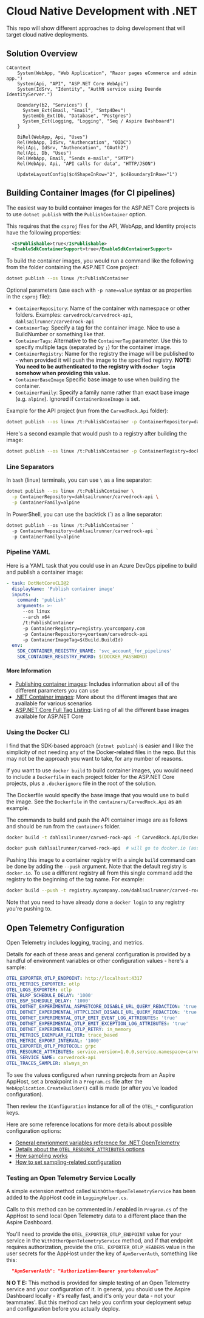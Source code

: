 # Cloud Native Development with .NET

This repo will show different approaches to doing development that will target cloud native deployments.

## Solution Overview

```mermaid
C4Context
    System(WebApp, "Web Application", "Razor pages eCommerce and admin app.")
    System(Api, "API", "ASP.NET Core WebApi")
    System(IdSrv, "Identity", "AuthN service using Duende IdentityServer.")

    Boundary(b2, "Services") {
      System_Ext(Email, "Email", "Smtp4Dev")
      SystemDb_Ext(Db, "Database", "Postgres")
      System_Ext(Logging, "Logging", "Seq / Aspire Dashboard")
    }
      
    BiRel(WebApp, Api, "Uses")
    Rel(WebApp, IdSrv, "Authencation", "OIDC")
    Rel(Api, IdSrv, "Authencation", "OAuth2")
    Rel(Api, Db, "Uses")
    Rel(WebApp, Email, "Sends e-mails", "SMTP")
    Rel(WebApp, Api, "API calls for data", "HTTP/JSON")
      
    UpdateLayoutConfig($c4ShapeInRow="2", $c4BoundaryInRow="1")
```

## Building Container Images (for CI pipelines)

The easiest way to build container images for the ASP.NET Core
projects is to use `dotnet publish` with the `PublishContainer` option.

This requires that the `csproj` files for the API, WebApp, and Identity
projects have the following properties:

```xml
  <IsPublishable>true</IsPublishable>
  <EnableSdkContainerSupport>true</EnableSdkContainerSupport>
```

To build the container images, you would run a command like the
following from the folder containing the ASP.NET Core project:

```bash
dotnet publish --os linux /t:PublishContainer
```

Optional parameters (use each with `-p name=value` syntax or as
properties in the `csproj` file):

* `ContainerRepository`: Name of the container with namespace or other folders. Examples: `carvedrock/carvedrock-api`, `dahlsailrunner/carvedrock-api`
* `ContainerTag`: Specify a tag for the container image. Nice to use a BuildNumber or something like that.
* `ContainerTags`: Alternative to the `ContainerTag` parameter. Use this to specify multiple tags (separated by `;`) for the container image.
* `ContainerRegistry`: Name for the registry the image will be published to - when provided it will push the image to the specified registry.  **NOTE: You need to be authenticated to the registry with `docker login` somehow when providing this value.**
* `ContainerBaseImage` Specific base image to use when building the container.
* `ContainerFamily`: Specify a family name rather than exact base image (e.g. `alpine`).  Ignored if `ContainerBaseImage` is set.

Example for the API project (run from the `CarvedRock.Api` folder):

```bash
dotnet publish --os linux /t:PublishContainer -p ContainerRepository=dahlsailrunner/carvedrock-api -p ContainerFamily=alpine
```

Here's a second example that would push to a registry after building the image:

```bash
dotnet publish --os linux /t:PublishContainer -p ContainerRegistry=docker.io -p ContainerRepository=dahlsailrunner/carvedrock-api -p ContainerFamily=alpine
```

### Line Separators

In `bash` (linux) terminals, you can use `\` as a line separator:

```bash
dotnet publish --os linux /t:PublishContainer \
  -p ContainerRepository=dahlsailrunner/carvedrock-api \
  -p ContainerFamily=alpine
```

In PowerShell, you can use the backtick (`) as a line separator:

```powershell
dotnet publish --os linux /t:PublishContainer `
  -p ContainerRepository=dahlsailrunner/carvedrock-api `
  -p ContainerFamily=alpine
```

### Pipeline YAML

Here is a YAML task that you could use in an Azure DevOps pipeline
to build and publish a container image:

```yaml
- task: DotNetCoreCLI@2
  displayName: 'Publish container image'
  inputs:
    command: 'publish'    
    arguments: >-
      --os linux 
      --arch x64 
      /t:PublishContainer 
      -p ContainerRegistry=registry.yourcompany.com 
      -p ContainerRepository=yourteam/carvedrock-api
      -p ContainerImageTag=$(Build.BuildId)
  env:
    SDK_CONTAINER_REGISTRY_UNAME: 'svc_account_for_pipelines'
    SDK_CONTAINER_REGISTRY_PWORD: $(DOCKER_PASSWORD)
```

#### More Information

* [Publishing container images](https://learn.microsoft.com/en-us/dotnet/core/docker/publish-as-container?pivots=dotnet-8-0#publish-net-app): Includes information about all of the different parameters you can use
* [.NET Container images](https://learn.microsoft.com/en-us/dotnet/core/docker/container-images): More about the different images that are available for various scenarios
* [ASP.NET Core Full Tag Listing](https://mcr.microsoft.com/product/dotnet/aspnet/tags): Listing of all the different base images available for ASP.NET Core

### Using the Docker CLI

I find that the SDK-based approach (`dotnet publish`) is easier and I like the simplicity
of not needing any of the Docker-related files in the repo.  But this may not be the approach
you want to take, for any number of reasons.

If you want to use `docker build` to build container images,
you would need to include a `Dockerfile` in each project folder
for the ASP.NET Core projects, plus a `.dockerignore` file
in the root of the solution.

The Dockerfile would specify the base image that you would
use to build the image.  See the `Dockerfile` in
the `containers/CarvedRock.Api` as an example.

The commands to build and push the API container image are as follows and should be
run from the `containers` folder.

```bash
docker build -t dahlsailrunner/carved-rock-api -f CarvedRock.Api/Dockerfile .

docker push dahlsailrunner/carved-rock-api  # will go to docker.io (assuming you're logged in)
```

Pushing this image to a container registry with a single `build` command can be done
by adding the `--push` argument.  Note that the default registry is `docker.io`.
To use a different registry all from this single command add the registry to the
beginning of the tag name.  For example:

```bash
docker build --push -t registry.mycompany.com/dahlsailrunner/carved-rock-api -f CarvedRock.Api/Dockerfile .
```

Note that you need to have already done a `docker login` to any registry you're pushing to.

## Open Telemetry Configuration

Open Telemetry includes logging, tracing, and metrics.

Details for each of these areas and general configuration
is provided by a handful of environment variables or
other configuration values - here's a sample:

```yaml
OTEL_EXPORTER_OTLP_ENDPOINT: http://localhost:4317
OTEL_METRICS_EXPORTER: otlp
OTEL_LOGS_EXPORTER: otlp
OTEL_BLRP_SCHEDULE_DELAY: '1000'
OTEL_BSP_SCHEDULE_DELAY: '1000'
OTEL_DOTNET_EXPERIMENTAL_ASPNETCORE_DISABLE_URL_QUERY_REDACTION: 'true'
OTEL_DOTNET_EXPERIMENTAL_HTTPCLIENT_DISABLE_URL_QUERY_REDACTION: 'true'
OTEL_DOTNET_EXPERIMENTAL_OTLP_EMIT_EVENT_LOG_ATTRIBUTES: 'true'
OTEL_DOTNET_EXPERIMENTAL_OTLP_EMIT_EXCEPTION_LOG_ATTRIBUTES: 'true'
OTEL_DOTNET_EXPERIMENTAL_OTLP_RETRY: in_memory
OTEL_METRICS_EXEMPLAR_FILTER: trace_based
OTEL_METRIC_EXPORT_INTERVAL: '1000'
OTEL_EXPORTER_OTLP_PROTOCOL: grpc
OTEL_RESOURCE_ATTRIBUTES: service.version=1.0.0,service.namespace=carvedrock,deployment.environment=local,service.instance.id=<containerid>
OTEL_SERVICE_NAME: carvedrock-api
OTEL_TRACES_SAMPLER: always_on
```

To see the values configured when running projects from
an Aspire AppHost, set a breakpoint in a `Program.cs`
file after the `WebApplication.CreateBuilder()` call
is made (or after you've loaded configuration).

Then review the `IConfiguration` instance for all
of the `OTEL_*` configuration keys.

Here are some reference locations for more details
about possible configuration options:

* [General envrionment variables reference for .NET OpenTelemetry](https://github.com/open-telemetry/opentelemetry-dotnet/blob/main/src/OpenTelemetry.Exporter.OpenTelemetryProtocol/README.md#environment-variables)
* [Details about the `OTEL_RESOURCE_ATTRIBUTES` options](https://opentelemetry.io/docs/specs/semconv/resource/)
* [How sampling works](https://opentelemetry.io/docs/specs/otel/trace/sdk/#sampling)
* [How to set sampling-related configuration](https://github.com/open-telemetry/opentelemetry-specification/blob/main/specification/configuration/sdk-environment-variables.md)

### Testing an Open Telemetry Service Locally

A simple extension method called `WithOtherOpenTelemetryService` has been
added to the AppHost code in `LoggingHelper.cs`.

Calls to this method can be commented in / enabled in
`Program.cs` of the AppHost to send local Open Telemetry
data to a different place than the Aspire Dashboard.

You'll need to provide the `OTEL_EXPORTER_OTLP_ENDPOINT`
value for your service in the `WithOtherOpenTelemetryService` method, and if that
endpoint requires authorization, provide the
`OTEL_EXPORTER_OTLP_HEADERS` value in the user secrets
for the AppHost under the key of `ApmServerAuth`,
something like this:

```json
  "ApmServerAuth": "Authorization=Bearer yourtokenvalue"
```

**N O T E:** This method is provided for simple testing
of an Open Telemetry service and your configuration of
it.  In general, you should use the Aspire Dashboard
locally - it's really fast, and it's only your data - not
your teammates'.  But this method can help you confirm
your deployment setup and configuration before you
actually deploy.
